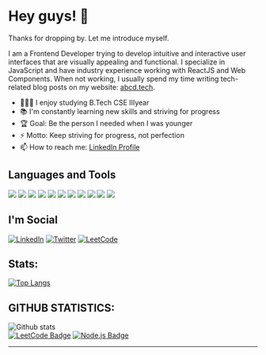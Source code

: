 # Hey guys! 👋

Thanks for dropping by. Let me introduce myself.

I am a Frontend Developer trying to develop intuitive and interactive user interfaces that are visually appealing and functional. I specialize in JavaScript and have industry experience working with ReactJS and Web Components.
When not working, I usually spend my time writing tech-related blog posts on my website: [abcd.tech]().

- 👨🏽‍🎓 I enjoy studying B.Tech CSE IIIyear
- 📚 I'm constantly learning new skills and striving for progress
- 🏆 Goal: Be the person I needed when I was younger
- ⚡ Motto: Keep striving for progress, not perfection
- 📫 How to reach me: [LinkedIn Profile](https://www.linkedin.com/in/fathimafarooq-f-770220229/)

## **Languages and Tools**  

<img src ="https://img.shields.io/badge/HTML5-E34F26?style=for-the-badge&logo=html5&logoColor=white"> <img src ="https://img.shields.io/badge/CSS3-1572B6?style=for-the-badge&logo=css3&logoColor=white"> <img src="https://img.shields.io/badge/JavaScript-F7DF1E?style=for-the-badge&logo=javascript&logoColor=black"> <img src ="https://img.shields.io/badge/React-20232A?style=for-the-badge&logo=react&logoColor=61DAFB"> <img src="https://img.shields.io/badge/Flutter-02569B?style=for-the-badge&logo=flutter&logoColor=white"> <img src="https://img.shields.io/badge/Dart-0175C2?style=for-the-badge&logo=dart&logoColor=white"> <img src="https://img.shields.io/badge/Node.js-43853D?style=for-the-badge&logo=node.js&logoColor=white"> <img src="https://img.shields.io/badge/Express.js-404D59?style=for-the-badge"> <img src="https://img.shields.io/badge/MongoDB-4EA94B?style=for-the-badge&logo=mongodb&logoColor=white"> <img src="https://img.shields.io/badge/Bootstrap-563D7C?style=for-the-badge&logo=bootstrap&logoColor=white"> <img src="https://img.shields.io/badge/Tailwind_CSS-38B2AC?style=for-the-badge&logo=tailwind-css&logoColor=white">

## **I'm Social** 

<a href="https://www.linkedin.com/in/fathimafarooqf/" target="_blank"><img src="https://img.shields.io/badge/LinkedIn-%230077B5.svg?&style=flat-square&logo=linkedin&logoColor=white" alt="LinkedIn"></a>
<a href="https://twitter.com/FFathimafarooq" target="_blank"><img src="https://img.shields.io/twitter/follow/FFathimafarooq?label=follow&style=social" alt="Twitter"></a>
<a href="https://leetcode.com/FATHIMAFAROOQ/" target="_blank"><img src="https://img.shields.io/badge/LeetCode-000000?&style=flat-square&logo=leetcode" alt="LeetCode"></a>

## **Stats:**
 
<!--  TOP LANGUAGES STATISTICS -->
 [![Top Langs](https://github-readme-stats.vercel.app/api/top-langs/?username=FATHIMAFAROOQ&theme=dark&layout=compact&align=right&width=40%)](https://github.com/anuraghazra/github-readme-stats) 

 ## **GITHUB STATISTICS:**
 
 ![Github stats](https://github-readme-stats.vercel.app/api?username=FATHIMAFAROOQ)  
 [![LeetCode Badge](https://img.shields.io/badge/LeetCode-Profile-blue?logo=leetcode)](https://leetcode.com/your_profile)
[![Node.js Badge](https://img.shields.io/badge/Node.js-Profile-green?logo=node.js)](https://nodejs.org/)

 ---
<!-- DUMP
- 🔭 I’m currently working on ...
 ## **CONTRIBUTION AND STREAK BLOCK:**
 
 [![GitHub Streak](https://github-readme-streak-stats.herokuapp.com/?user=FATHIMAFAROOQ&currStreakNum=2FD3EB&fire=pink&sideLabels=F00&theme=nightowl)](https://git.io/streak-stats)  

 PROFILES VIEWS
 
🌱 **Profile Views**&nbsp;&nbsp;&nbsp;&nbsp;&nbsp;&nbsp;&nbsp;
![visitors](https://profile-counter.glitch.me/FATHIMAFAROOQ/count.svg?align=center) 
-->

